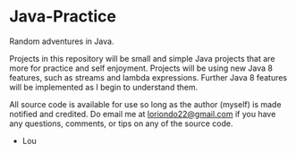 Java-Practice
=============

Random adventures in Java.

Projects in this repository will be small and simple Java projects that are more
for practice and self enjoyment. Projects will be using new Java 8 features, such 
as streams and lambda expressions. Further Java 8 features will be implemented as 
I begin to understand them. 

All source code is available for use so long as the author (myself) is made notified
and credited. Do email me at loriondo22@gmail.com if you have any questions, comments, 
or tips on any of the source code. 

- Lou
